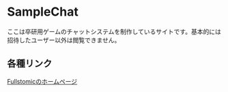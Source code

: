 # SampleChat
ここは卒研用ゲームのチャットシステムを制作しているサイトです。基本的には招待したユーザー以外は閲覧できません。

## 各種リンク
[Fullstomicのホームページ](https://fullstomic.github.io)